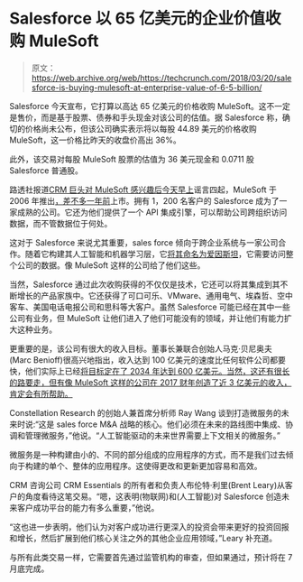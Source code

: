 # Salesforce 以 65 亿美元的企业价值收购 MuleSoft 

> 原文：<https://web.archive.org/web/https://techcrunch.com/2018/03/20/salesforce-is-buying-mulesoft-at-enterprise-value-of-6-5-billion/>

Salesforce 今天宣布，它打算以高达 65 亿美元的价格收购 MuleSoft。这不一定是售价，而是基于股票、债券和手头现金对该公司的估值。据 Salesforce 称，确切的价格尚未公布，但该公司确实表示将以每股 44.89 美元的价格收购 MuleSoft，这一价格比昨天的收盘价高出 36%。

此外，该交易对每股 MuleSoft 股票的估值为 36 美元现金和 0.0711 股 Salesforce 普通股。

路透社报道[CRM 巨头对 MuleSoft 感兴趣后](https://web.archive.org/web/20230121232514/https://www.reuters.com/article/us-mulesoft-m-a-salesforce-exclusive/exclusive-salesforce-in-advanced-talks-to-buy-mulesoft-sources-idUSKBN1GW24N?feedType=RSS&feedName=businessNews&utm_source=Twitter&utm_medium=Social&utm_campaign=Feed%3A+reuters%2FbusinessNews+%28Business+News%29)[今天早上](https://web.archive.org/web/20230121232514/https://techcrunch.com/2018/03/20/salesforce-is-reportedly-in-talks-to-acquire-mulesoft-and-the-stock-is-going-nuts/)谣言四起，MuleSoft 于 2006 年推出[，差不多一年前](https://web.archive.org/web/20230121232514/https://techcrunch.com/2017/03/17/mulesoft-soars-46-on-first-day-of-trading/)上市。拥有 1，200 名客户的 Salesforce 成为了一家成熟的公司。它还为他们提供了一个 API 集成引擎，可以帮助公司跨组织访问数据，而不管数据位于何处。

这对于 Salesforce 来说尤其重要，sales force 倾向于跨企业系统与一家公司合作。随着它构建其人工智能和机器学习层，它[将其命名为爱因斯坦](https://web.archive.org/web/20230121232514/https://techcrunch.com/2017/09/19/salesforce-einstein-celebrates-its-first-birthday-with-a-couple-of-new-features/)，它需要访问整个公司的数据。像 MuleSoft 这样的公司给了他们这些。

当然，Salesforce 通过此次收购获得的不仅仅是技术，它还可以将其集成到其不断增长的产品家族中。它还获得了可口可乐、VMware、通用电气、埃森哲、空中客车、美国电话电报公司和思科等大客户。虽然 Salesforce 可能已经在其中一些公司有业务，但 MuleSoft 让他们进入了他们可能没有的领域，并让他们有能力扩大这种业务。

更重要的是，该公司有很大的收入目标。董事长兼联合创始人马克·贝尼奥夫(Marc Benioff)很高兴地指出，收入达到 100 亿美元的速度比任何软件公司都要快，他们实际上已经[将目标定在了 2034 年达到 600 亿美元。当然，这还有很长的路要走，但有像 MuleSoft 这样的公司在 2017 财年创造了近 3 亿美元的收入，肯定会有所帮助。](https://web.archive.org/web/20230121232514/https://techcrunch.com/2018/01/04/salesforce-wants-to-be-a-60-billion-company-by-2034/)

Constellation Research 的创始人兼首席分析师 Ray Wang 谈到打造微服务的未来时说:“这是 sales force M&A 战略的核心。他们必须在未来的路线图中集成、协调和管理微服务，”他说。“人工智能驱动的未来世界需要上下文相关的微服务。”

微服务是一种构建由小的、不同的部分组成的应用程序的方式，而不是我们过去倾向于构建的单个、整体的应用程序。这使得更改和更新更加容易和高效。

CRM 咨询公司 CRM Essentials 的所有者和负责人布伦特·利里(Brent Leary)从客户的角度看待这笔交易。“嗯，这表明(物联网)和(人工智能)对 Salesforce 创造未来客户成功平台的能力有多么重要，”他说。

“这也进一步表明，他们认为对客户成功进行更深入的投资会带来更好的投资回报和增长，然后扩展到他们核心关注之外的其他企业应用领域，”Leary 补充道。

与所有此类交易一样，它需要首先通过监管机构的审查，但如果通过，预计将在 7 月底完成。